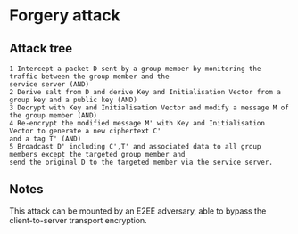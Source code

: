 # Forgery attack

## Attack tree

```text
1 Intercept a packet D sent by a group member by monitoring the traffic between the group member and the 
service server (AND)
2 Derive salt from D and derive Key and Initialisation Vector from a group key and a public key (AND)
3 Decrypt with Key and Initialisation Vector and modify a message M of the group member (AND)
4 Re-encrypt the modified message M' with Key and Initialisation Vector to generate a new ciphertext C' 
and a tag T' (AND)
5 Broadcast D' including C',T' and associated data to all group members except the targeted group member and 
send the original D to the targeted member via the service server.
```
## Notes

This attack can be mounted by an E2EE adversary, able to bypass the client-to-server transport encryption. 
